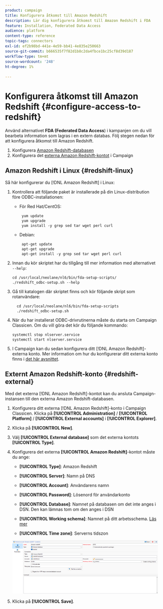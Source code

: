 ```yaml
---
product: campaign
title: Konfigurera åtkomst till Amazon Redshift
description: Lär dig konfigurera åtkomst till Amazon Redshift i FDA
feature: Installation, Federated Data Access
audience: platform
content-type: reference
topic-tags: connectors
exl-id: ef2b98bd-441e-4e59-bb41-4e835e250663
source-git-commit: b666535f7f82d1b8c2da4fbce1bc25cf8d39d187
workflow-type: tm+mt
source-wordcount: '248'
ht-degree: 1%

---
```


# Konfigurera åtkomst till Amazon Redshift {#configure-access-to-redshift}

Använd alternativet **FDA (Federated Data Access**) i kampanjen om du vill bearbeta information som lagras i en extern databas. Följ stegen nedan för att konfigurera åtkomst till Amazon Redshift.

1. Konfigurera [Amazon Redshift-databasen](#configuring-redshift)
1. Konfigurera det [externa Amazon Redshift-kontot](#redshift-external) i Campaign

## Amazon Redshift i Linux {#redshift-linux}

Så här konfigurerar du [!DNL Amazon Redshift] i Linux:

1. Kontrollera att följande paket är installerade på din Linux-distribution före ODBC-installationen:

   * För Red Hat/CentOS:

     ```
      yum update
      yum upgrade
      yum install -y grep sed tar wget perl curl
     ```

   * Debian:

     ```
      apt-get update
      apt-get upgrade
      apt-get install -y grep sed tar wget perl curl
     ```

1. Innan du kör skriptet har du tillgång till mer information med alternativet `--help`:

   ```
   cd /usr/local/neolane/nl6/bin/fda-setup-scripts/
   ./redshift_odbc-setup.sh --help
   ```

1. Gå till katalogen där skriptet finns och kör följande skript som rotanvändare:

   ```
     cd /usr/local/neolane/nl6/bin/fda-setup-scripts
     ./redshift_odbc-setup.sh
   ```

1. När du har installerat ODBC-drivrutinerna måste du starta om Campaign Classicen. Om du vill göra det kör du följande kommando:

   ```
   systemctl stop nlserver.service
   systemctl start nlserver.service
   ```

1. I Campaign kan du sedan konfigurera ditt [!DNL Amazon Redshift]-externa konto. Mer information om hur du konfigurerar ditt externa konto finns i [det här avsnittet](#redshift-external).

## Externt Amazon Redshift-konto {#redshift-external}

Med det externa [!DNL Amazon Redshift]-kontot kan du ansluta Campaign-instansen till den externa Amazon Redshift-databasen.

1. Konfigurera ditt externa [!DNL Amazon Redshift]-konto i Campaign Classicen. Klicka på **[!UICONTROL Administration]** / **[!UICONTROL Platform]** / **[!UICONTROL External accounts]** i **[!UICONTROL Explorer]**.

1. Klicka på **[!UICONTROL New]**.

1. Välj **[!UICONTROL External database]** som det externa kontots **[!UICONTROL Type]**.

1. Konfigurera det externa **[!UICONTROL Amazon Redshift]**-kontot måste du ange:

   * **[!UICONTROL Type]**: Amazon Redshift

   * **[!UICONTROL Server]**: Namn på DNS

   * **[!UICONTROL Account]**: Användarens namn

   * **[!UICONTROL Password]**: Lösenord för användarkonto

   * **[!UICONTROL Database]**: Namnet på databasen om det inte anges i DSN. Den kan lämnas tom om den anges i DSN

   * **[!UICONTROL Working schema]**: Namnet på ditt arbetsschema. [Läs mer](https://docs.aws.amazon.com/redshift/latest/dg/r_Schemas_and_tables.html)

   * **[!UICONTROL Time zone]**: Serverns tidszon

   ![](assets/amazon_redshift.png)

1. Klicka på **[!UICONTROL Save]**.
